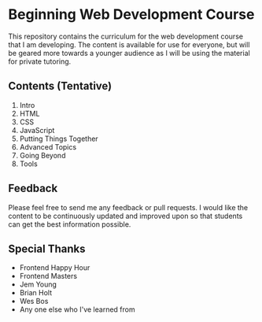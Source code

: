 # Beginning Web Development Course

This repository contains the curriculum for the web development course that I am developing. The content is available for use for everyone, but will be geared more towards a younger audience as I will be using the material for private tutoring.

## Contents (Tentative)

1. Intro
2. HTML
3. CSS
4. JavaScript
5. Putting Things Together
6. Advanced Topics
7. Going Beyond
8. Tools

## Feedback

Please feel free to send me any feedback or pull requests. I would like the content to be continuously updated and improved upon so that students can get the best information possible.

## Special Thanks

- Frontend Happy Hour
- Frontend Masters
- Jem Young
- Brian Holt
- Wes Bos
- Any one else who I've learned from
